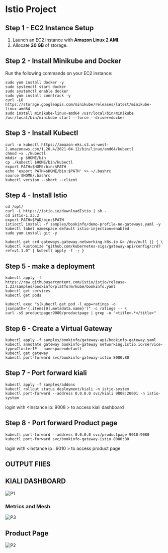 # Istio Project

## Step 1 - EC2 Instance Setup

1. Launch an EC2 instance with **Amazon Linux 2 AMI**.
2. Allocate **20 GB** of storage.

## Step 2 - Install Minikube and Docker

Run the following commands on your EC2 instance:

```
sudo yum install docker -y
sudo systemctl start docker
sudo systemctl enable docker
sudo yum install conntrack -y
curl -LO https://storage.googleapis.com/minikube/releases/latest/minikube-linux-amd64
sudo install minikube-linux-amd64 /usr/local/bin/minikube
/usr/local/bin/minikube start --force --driver=docker
```

## Step 3 - Install Kubectl 

```
curl -o kubectl https://amazon-eks.s3.us-west-2.amazonaws.com/1.20.4/2021-04-12/bin/linux/amd64/kubectl
chmod +x ./kubectl
mkdir -p $HOME/bin
cp ./kubectl $HOME/bin/kubectl
export PATH=$HOME/bin:$PATH
echo 'export PATH=$HOME/bin:$PATH' >> ~/.bashrc
source $HOME/.bashrc
kubectl version --short --client
```

## Step 4 - Install Istio

```
cd /opt/
curl -L https://istio.io/downloadIstio | sh -
cd istio-1.23.2
export PATH=$PWD/bin:$PATH
istioctl install -f samples/bookinfo/demo-profile-no-gateways.yaml -y
kubectl label namespace default istio-injection=enabled
sudo yum install git -y

kubectl get crd gateways.gateway.networking.k8s.io &> /dev/null || { \
kubectl kustomize "github.com/kubernetes-sigs/gateway-api/config/crd?ref=v1.1.0" | kubectl apply -f -; }
```

## Step 5 - make a deployment 

```
kubectl apply -f https://raw.githubusercontent.com/istio/istio/release-1.23/samples/bookinfo/platform/kube/bookinfo.yaml
kubectl get services
kubectl get pods

kubectl exec "$(kubectl get pod -l app=ratings -o jsonpath='{.items[0].metadata.name}')" -c ratings -- \
curl -sS productpage:9080/productpage | grep -o "<title>.*</title>"
```

## Step 6 - Create a Virtual Gateway

```
kubectl apply -f samples/bookinfo/gateway-api/bookinfo-gateway.yaml
kubectl annotate gateway bookinfo-gateway networking.istio.io/service-type=ClusterIP --namespace=default
kubectl get gateway
kubectl port-forward svc/bookinfo-gateway-istio 8080:80
```
## Step 7 - Port forward kiali 

```
kubectl apply -f samples/addons
kubectl rollout status deployment/kiali -n istio-system
kubectl port-forward --address 0.0.0.0 svc/kiali 9008:20001 -n istio-system
```
 login with <Instance ip: 9008 > to access kiali dashboard 
 
## Step 8 - Port forward Product page 

```
kubectl port-forward --address 0.0.0.0 svc/productpage 9010:9080
kubectl port-forward svc/bookinfo-gateway-istio 8080:80

```
login with <instance ip : 9010 > to access product page 

## OUTPUT FIlES 

  <h2>KIALI DASHBOARD </h2>

   ![P1](https://github.com/user-attachments/assets/424e3dbe-8910-4a06-9fdd-3935cfb12272)

  <h3>Metrics and Mesh </h3>
  
   ![P3](https://github.com/user-attachments/assets/f9b3a6ec-0f5c-462f-a1f3-de7d3cab0749)


  <h2>Product Page </h2>

   ![P2](https://github.com/user-attachments/assets/6d89ae3f-ef94-4b0a-a203-3849b81d0025)

